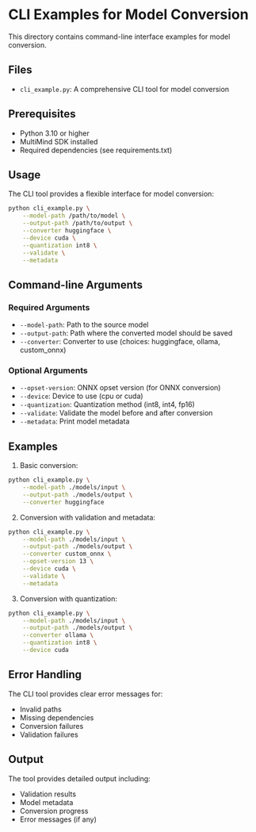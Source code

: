 # CLI Examples for Model Conversion

This directory contains command-line interface examples for model conversion.

## Files

- `cli_example.py`: A comprehensive CLI tool for model conversion

## Prerequisites

- Python 3.10 or higher
- MultiMind SDK installed
- Required dependencies (see requirements.txt)

## Usage

The CLI tool provides a flexible interface for model conversion:

```bash
python cli_example.py \
    --model-path /path/to/model \
    --output-path /path/to/output \
    --converter huggingface \
    --device cuda \
    --quantization int8 \
    --validate \
    --metadata
```

## Command-line Arguments

### Required Arguments
- `--model-path`: Path to the source model
- `--output-path`: Path where the converted model should be saved
- `--converter`: Converter to use (choices: huggingface, ollama, custom_onnx)

### Optional Arguments
- `--opset-version`: ONNX opset version (for ONNX conversion)
- `--device`: Device to use (cpu or cuda)
- `--quantization`: Quantization method (int8, int4, fp16)
- `--validate`: Validate the model before and after conversion
- `--metadata`: Print model metadata

## Examples

1. Basic conversion:
```bash
python cli_example.py \
    --model-path ./models/input \
    --output-path ./models/output \
    --converter huggingface
```

2. Conversion with validation and metadata:
```bash
python cli_example.py \
    --model-path ./models/input \
    --output-path ./models/output \
    --converter custom_onnx \
    --opset-version 13 \
    --device cuda \
    --validate \
    --metadata
```

3. Conversion with quantization:
```bash
python cli_example.py \
    --model-path ./models/input \
    --output-path ./models/output \
    --converter ollama \
    --quantization int8 \
    --device cuda
```

## Error Handling

The CLI tool provides clear error messages for:
- Invalid paths
- Missing dependencies
- Conversion failures
- Validation failures

## Output

The tool provides detailed output including:
- Validation results
- Model metadata
- Conversion progress
- Error messages (if any) 